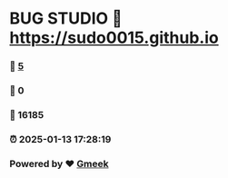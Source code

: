 # BUG STUDIO :link: https://sudo0015.github.io 
### :page_facing_up: [5](https://sudo0015.github.io/tag.html) 
### :speech_balloon: 0 
### :hibiscus: 16185 
### :alarm_clock: 2025-01-13 17:28:19 
### Powered by :heart: [Gmeek](https://github.com/Meekdai/Gmeek)
